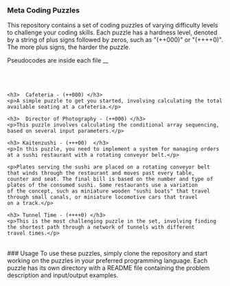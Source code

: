  
 <div>
    <h3> Meta Coding Puzzles </h3>
    <p>This repository contains a set of coding puzzles of varying difficulty levels to challenge your coding skills. 
    Each puzzle has a hardness level, denoted by a string of plus signs followed by zeros, such as "(++000)" or "(++++0)". 
     The more plus signs, the harder the puzzle.</p>
</div>
Pseudocodes are inside each file
__
<div style = "Center">
 <br> <br> <br>

    <h3>  Cafeteria - (++000) </h3> 
    <p>A simple puzzle to get you started, involving calculating the total available seating at a cafeteria.</p>

    <h3>  Director of Photography - (++000) </h3> 
    <p>This puzzle involves calculating the conditional array sequencing, based on several input parameters.</p>

    <h3> Kaitenzushi - (+++00)  </h3> 
    <p>In this puzzle, you need to implement a system for managing orders at a sushi restaurant with a rotating conveyor belt.</p>

    <p>Plates serving the sushi are placed on a rotating conveyor belt that winds through the restaurant and moves past every table,
    counter and seat. The final bill is based on the number and type of plates of the consumed sushi. Some restaurants use a variation
    of the concept, such as miniature wooden "sushi boats" that travel through small canals, or miniature locomotive cars that travel
    on a track.</p>

    <h3> Tunnel Time - (++++0) </h3>
    <p>This is the most challenging puzzle in the set, involving finding the shortest path through a network of tunnels with different 
    travel times.</p> 
 <br>

</div>
    ### Usage
    To use these puzzles, simply clone the repository and start working on the puzzles in your preferred programming language. Each
    puzzle has its own directory with a README file containing the problem description and input/output examples.
